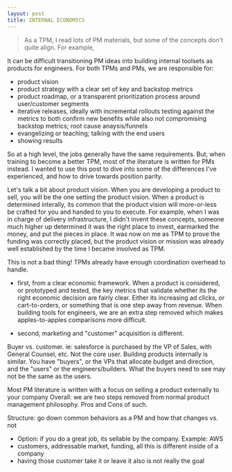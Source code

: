 ```yaml
---
layout: post
title: INTERNAL ECONOMICS
---
```


> As a TPM, I read lots of PM materials, but some of the concepts don't quite align.  For example, 


It can be difficult transitioning PM ideas into building internal toolsets as products for engineers. For both TPMs and PMs, we are responsible for:

- product vision
- product strategy with a clear set of key and backstop metrics
- product roadmap, or a transparent prioritization process around user/customer segments
- iterative releases, ideally with incremental rollouts testing against the metrics to both confirm new benefits while also not compromising backstop metrics; root cause anaysis/funnels
- evangelizing or teaching; talking with the end users
- showing results

So at a high level, the jobs generally have the same requirements. But, when training to become a better TPM, most of the literature is written for PMs instead.  I wanted to use this post to dive into some of the differences I've experienced, and how to drive towards position parity.

Let's talk a bit about product vision.  When you are developing a product to sell, you will be the one setting the product vision.  When a product is determined interally, its common that the product vision will more-or-less be crafted for you and handed to you to execute.  For example, when I was in charge of delivery infrastructure, I didn't invent these concepts, someone much higher up determined it was the right place to invest, earmarked the money, and put the pieces in place.  It was now on me as TPM to prove the funding was correctly placed, but the product vision or mission was already well established by the time I became involved as TPM.

This is not a bad thing!  TPMs already have enough coordination overhead to handle.


- first, from a clear economic framework.  When a product is considered, or prototyped and tested, the key metrics that validate whether its the right economic decision are fairly clear.  Either its increasing ad clicks, or cart-to-orders, or something that is one step away from revenue.  When building tools for engineers, we are an extra step removed which makes apples-to-apples comparisons more difficult.

- second, marketing and "customer" acquisition is different.

Buyer vs. customer.   ie: salesforce is purchased by the VP of Sales, with General Counsel, etc.  Not the core user.  Building products internally is similar.  You have "buyers", or the VPs that allocate budget and direction, and the "users" or the engineers/builders.  What the buyers need to see may not be the same as the users.

Most PM literature is written with a focus on selling a product externally to your company
Overall: we are two steps removed from normal product management philosophy.  Pros and Cons of such.

Structure: go down common behaviors as a PM and how that changes vs. not

- Option: if you do a great job, its sellable by the company. Example: AWS
- customers, addressable market, funding, all this is different inside of a company
- having those customer take it or leave it also is not really the goal
